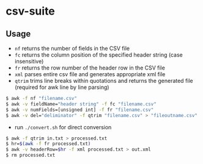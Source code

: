 # csv-suite

## Usage

* ```nf``` returns the number of fields in the CSV file
* ```fc``` returns the column position of the specified header string (case insensitive)
* ```fr``` returns the row number of the header row in the CSV file
* ```xml``` parses entire csv file and generates appropriate xml file
* ```qtrim``` trims line breaks within quotations and returns the generated file (required for awk line by line parsing)
```bash
$ awk -f nf "filename.csv"
$ awk -v fieldName="header string" -f fc "filename.csv"
$ awk -v numFields=[unsigned int] -f fr "filename.csv"
$ awk -v del="deliminator" -f qtrim "filename.csv" > "fileoutname.csv"
```
- run ```./convert.sh``` for direct conversion 
```bash
$ awk -f qtrim in.txt > processed.txt
$ hr=$(awk -f fr processed.txt)
$ awk -v headerRow=$hr -f xml processed.txt > out.xml
$ rm processed.txt
```
